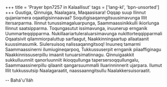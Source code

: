 +++
title = 'Prayer bpn7257 in Kalaallisut'
tags = ['lang-kl', 'bpn-unsorted']
+++
Guutiga, Qinnuiga, Naalagara, Maqaasisara! Oqqap suup Ilinnut qujaniarnera oqaatigisinnaavaa? Soqutigisaqanngitsuusimavunga Illit itersarparma. Ilinnut tunussimagaluarpunga, Saammaassinikkulli ikiorlunga Ilinnut saatsipparma. Toqungasutut issimavunga, inuunerup ernganik Uummarteqqipparma. Nukillaariartuleraluarsimavunga nukittorteqqipparmali Oqaatsivit qilammiorpaluttup sarfaagut, Naakkinningaartup allaataanit kuussimasumik. Siulersuisoq nalissaqanngitsoq! Inuuneq tamarmi Saammaassinerni ilumiugineqarpoq, Tukkussuserpit ernganik piiaaffiginagu Naakkinnissuserpillu imaanit tunuarsimatinnagu. Qinnuigaakkit sukkulluunniit qanorluunniit ikioqqullunga tapersersoqqullungalu, Saammaassinerpillu qilaanit qangarsuummalli Iluarinninnerit ujarpara. Ilumut Illit tukkussutsip Naalagaraatit, naassaanngitsullu Naalakkersuisoraatit.

-- Bahá'u'lláh

